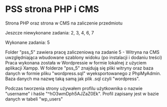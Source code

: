 # PSS strona PHP i CMS
Strona PHP oraz strona w CMS na zaliczenie przedmiotu

Jeszcze niewykonane zadania: 2, 3, 4, 6, 7

Wykonane zadania: 5

Folder "pss_5" zawiera pracę zaliczeniową na zadanie 5 - Witryna na CMS uwzględniająca wbudowane szablony widoku (po instalacji i dodaniu treści)
Praca wykonana została w Wordpressie w formie lokalnej z użyciem aplikacji Xampp. W folderze "pss_5" znajdują się pliki witryny oraz baza danych w formie pliku "wordpress.sql" wyeksportowanego z PhpMyAdmin. Baza danych ma nazwę taką samą jak plik .sql czyli "wordpress".

Podczas tworzenia strony używałem profilu użytkownika o nazwie "username" i haśle "^hO3wmDph5AJZaZ0Ek". Profil zapisany jest w bazie danych w tabeli "wp_users"
